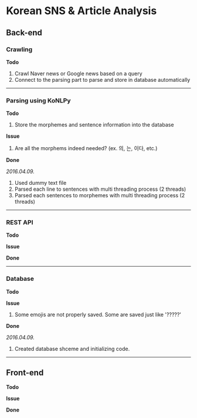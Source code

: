 # Korean SNS & Article Analysis

## Back-end

### Crawling

**Todo**

1. Crawl Naver news or Google news based on a query
2. Connect to the parsing part to parse and store in database automatically

_ _ _

### Parsing using KoNLPy
**Todo**

1. Store the morphemes and sentence information into the database

**Issue**

1. Are all the morphems indeed needed? (ex. 의, 는, 이다, etc.)

**Done**

*2016.04.09.*

1. Used dummy text file
2. Parsed each line to sentences with multi threading process (2 threads)
3. Parsed each sentences to morphemes with multi threading process (2 threads)

_ _ _

### REST API

**Todo**

**Issue**

**Done**

_ _ _

### Database

**Todo**

**Issue**

1. Some emojis are not properly saved. Some are saved just like '?????'

**Done**

*2016.04.09.*
1. Created database shceme and initializing code.

* * *

## Front-end

**Todo**

**Issue**

**Done**
